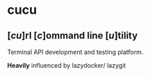 # cucu
## [_cu_]rl [_c_]ommand line [_u_]tility

Terminal API development and testing platform.

**Heavily** influenced by lazydocker/ lazygit

